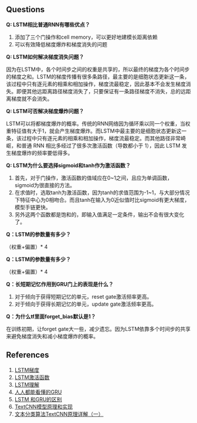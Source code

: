 ## Questions
**Q: LSTM相比普通RNN有哪些优点？**

1. 添加了三个门操作和cell memory，可以更好地建模长距离依赖
2. 可以有效降低梯度爆炸和梯度消失的问题

**Q: LSTM如何解决梯度消失问题？**

因为在LSTM中，各个时间步之间的权重是共享的，所以最终的梯度为各个时间步的梯度之和。LSTM的梯度传播有很多条路径，最主要的是细胞状态更新这一条，该过程中只有逐元素的相乘和相加操作，梯度流最稳定，因此基本不会发生梯度消失。即便其他远距离路径梯度消失了，只要保证有一条路径梯度不消失，总的远距离梯度就不会消失。

**Q: LSTM可否解决梯度爆炸问题？**

LSTM可以将都梯度爆炸的概率。传统的RNN网络因为循环乘以同一个权重，当权重特征值有大于1，就会产生梯度爆炸。而LSTM中最主要的是细胞状态更新这一条，该过程中只有逐元素的相乘和相加操作，梯度流最稳定。而其他路径非常崎岖，和普通 RNN 相比多经过了很多次激活函数（导数都小于 1），因此 LSTM 发生梯度爆炸的频率要低得多。

**Q: LSTM为什么要选择sigmoid和tanh作为激活函数？**

1. 首先，对于门操作，激活函数的值域应在0~1之间，且应为单调函数，sigmoid为很直接的方法。
2. 在求值时，选取tanh为激活函数，因为tanh的求值范围为-1~1，与大部分情况下特征中心为0相吻合。而且tanh在输入为0近似值时比sigmoid有更大梯度，模型手链更快。
3. 另外这两个函数都是饱和的，即输入值满足一定条件，输出不会有很大变化了。

**Q：LSTM的参数量有多少？**

（权重+偏置）* 4

**Q：LSTM的参数量有多少？**

（权重+偏置）* 4

**Q：长短期记忆作用到GRU门上的表现是什么？**

1. 对于倾向于获得短期记忆的单元，reset gate激活频率更高。
2. 对于倾向于获得长期记忆的单元，update gate激活频率更高。

**Q：为什么tf里面forget_bias默认是1？**

在训练初期，让forget gate大一些，减少遗忘。因为LSTM依靠多个时间步的共享来避免梯度消失和减小梯度爆炸的概率。


## References
1. [LSTM梯度](https://www.zhihu.com/question/34878706)
2. [LSTM激活函数](https://www.zhihu.com/question/46197687?sort=created)
1. [LSTM理解](https://www.cnblogs.com/mj-selina/p/12463265.html)
2. [人人都能看懂的GRU](https://zhuanlan.zhihu.com/p/32481747)
3. [LSTM 和GRU的区别](https://blog.csdn.net/u012223913/article/details/77724621)
1. [TextCNN模型原理和实现](https://www.cnblogs.com/bymo/p/9675654.html)
2. [文本分类算法TextCNN原理详解（一）](https://www.cnblogs.com/ModifyRong/p/11319301.html)
